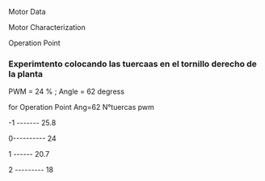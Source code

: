 
Motor Data 

Motor Characterization 

Operation Point 


### Experimtento colocando las tuercaas en el tornillo derecho de la planta 

PWM = 24 % ; Angle = 62 degress

for Operation Point Ang=62
N°tuercas   pwm

-1 ------- 25.8

0----------  24

1  ------   20.7

2 --------- 18
